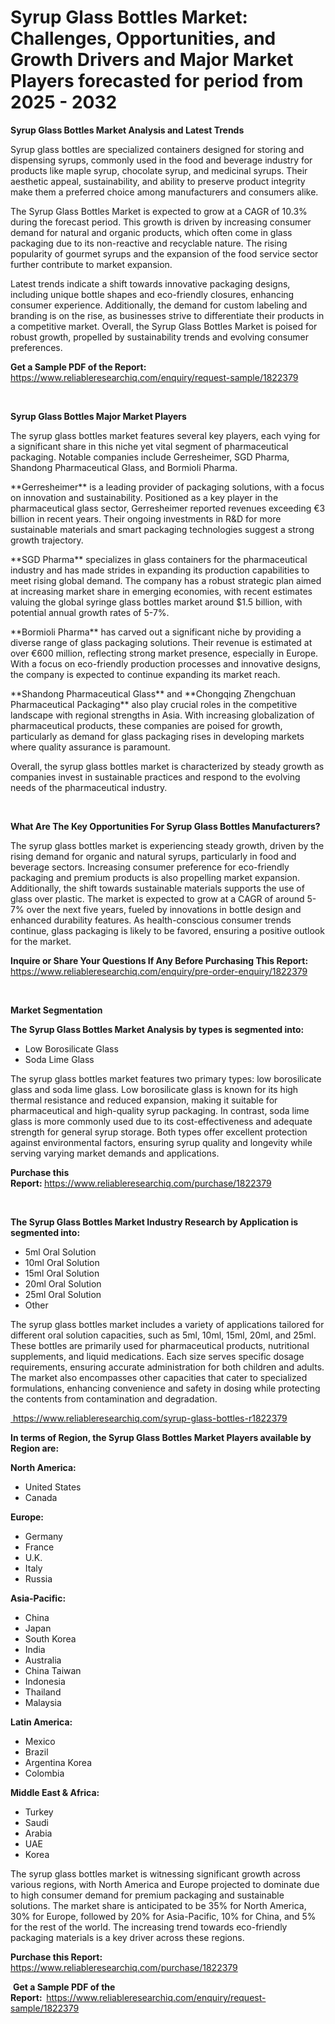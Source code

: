 <p><h1>Syrup Glass Bottles Market: Challenges, Opportunities, and Growth Drivers and Major Market Players forecasted for period from 2025 - 2032</h1></p><p><strong>Syrup Glass Bottles Market Analysis and Latest Trends</strong></p>
<p><p>Syrup glass bottles are specialized containers designed for storing and dispensing syrups, commonly used in the food and beverage industry for products like maple syrup, chocolate syrup, and medicinal syrups. Their aesthetic appeal, sustainability, and ability to preserve product integrity make them a preferred choice among manufacturers and consumers alike.</p><p>The Syrup Glass Bottles Market is expected to grow at a CAGR of 10.3% during the forecast period. This growth is driven by increasing consumer demand for natural and organic products, which often come in glass packaging due to its non-reactive and recyclable nature. The rising popularity of gourmet syrups and the expansion of the food service sector further contribute to market expansion. </p><p>Latest trends indicate a shift towards innovative packaging designs, including unique bottle shapes and eco-friendly closures, enhancing consumer experience. Additionally, the demand for custom labeling and branding is on the rise, as businesses strive to differentiate their products in a competitive market. Overall, the Syrup Glass Bottles Market is poised for robust growth, propelled by sustainability trends and evolving consumer preferences.</p></p>
<p><strong>Get a Sample PDF of the Report:&nbsp;</strong> <a href="https://www.reliableresearchiq.com/enquiry/request-sample/1822379?utm_campaign=3177&utm_medium=2&utm_source=Github&utm_content=ia&utm_term=19042025&utm_id=syrup-glass-bottles">https://www.reliableresearchiq.com/enquiry/request-sample/1822379</a></p>
<p>&nbsp;</p>
<p><strong>Syrup Glass Bottles Major Market Players</strong></p>
<p><p>The syrup glass bottles market features several key players, each vying for a significant share in this niche yet vital segment of pharmaceutical packaging. Notable companies include Gerresheimer, SGD Pharma, Shandong Pharmaceutical Glass, and Bormioli Pharma.</p><p>**Gerresheimer** is a leading provider of packaging solutions, with a focus on innovation and sustainability. Positioned as a key player in the pharmaceutical glass sector, Gerresheimer reported revenues exceeding €3 billion in recent years. Their ongoing investments in R&D for more sustainable materials and smart packaging technologies suggest a strong growth trajectory.</p><p>**SGD Pharma** specializes in glass containers for the pharmaceutical industry and has made strides in expanding its production capabilities to meet rising global demand. The company has a robust strategic plan aimed at increasing market share in emerging economies, with recent estimates valuing the global syringe glass bottles market around $1.5 billion, with potential annual growth rates of 5-7%.</p><p>**Bormioli Pharma** has carved out a significant niche by providing a diverse range of glass packaging solutions. Their revenue is estimated at over €600 million, reflecting strong market presence, especially in Europe. With a focus on eco-friendly production processes and innovative designs, the company is expected to continue expanding its market reach.</p><p>**Shandong Pharmaceutical Glass** and **Chongqing Zhengchuan Pharmaceutical Packaging** also play crucial roles in the competitive landscape with regional strengths in Asia. With increasing globalization of pharmaceutical products, these companies are poised for growth, particularly as demand for glass packaging rises in developing markets where quality assurance is paramount.</p><p>Overall, the syrup glass bottles market is characterized by steady growth as companies invest in sustainable practices and respond to the evolving needs of the pharmaceutical industry.</p></p>
<p>&nbsp;</p>
<p><strong>What Are The Key Opportunities For Syrup Glass Bottles Manufacturers?</strong></p>
<p><p>The syrup glass bottles market is experiencing steady growth, driven by the rising demand for organic and natural syrups, particularly in food and beverage sectors. Increasing consumer preference for eco-friendly packaging and premium products is also propelling market expansion. Additionally, the shift towards sustainable materials supports the use of glass over plastic. The market is expected to grow at a CAGR of around 5-7% over the next five years, fueled by innovations in bottle design and enhanced durability features. As health-conscious consumer trends continue, glass packaging is likely to be favored, ensuring a positive outlook for the market.</p></p>
<p><strong>Inquire or Share Your Questions If Any Before Purchasing This Report:</strong> <a href="https://www.reliableresearchiq.com/enquiry/pre-order-enquiry/1822379?utm_campaign=3177&utm_medium=2&utm_source=Github&utm_content=ia&utm_term=19042025&utm_id=syrup-glass-bottles">https://www.reliableresearchiq.com/enquiry/pre-order-enquiry/1822379</a></p>
<p>&nbsp;</p>
<p><strong>Market Segmentation</strong></p>
<p><strong>The Syrup Glass Bottles Market Analysis by types is segmented into:</strong></p>
<p><ul><li>Low Borosilicate Glass</li><li>Soda Lime Glass</li></ul></p>
<p><p>The syrup glass bottles market features two primary types: low borosilicate glass and soda lime glass. Low borosilicate glass is known for its high thermal resistance and reduced expansion, making it suitable for pharmaceutical and high-quality syrup packaging. In contrast, soda lime glass is more commonly used due to its cost-effectiveness and adequate strength for general syrup storage. Both types offer excellent protection against environmental factors, ensuring syrup quality and longevity while serving varying market demands and applications.</p></p>
<p><strong>Purchase this Report:&nbsp;</strong><a href="https://www.reliableresearchiq.com/purchase/1822379?utm_campaign=3177&utm_medium=2&utm_source=Github&utm_content=ia&utm_term=19042025&utm_id=syrup-glass-bottles">https://www.reliableresearchiq.com/purchase/1822379</a></p>
<p>&nbsp;</p>
<p><strong>The Syrup Glass Bottles Market Industry Research by Application is segmented into:</strong></p>
<p><ul><li>5ml Oral Solution</li><li>10ml Oral Solution</li><li>15ml Oral Solution</li><li>20ml Oral Solution</li><li>25ml Oral Solution</li><li>Other</li></ul></p>
<p><p>The syrup glass bottles market includes a variety of applications tailored for different oral solution capacities, such as 5ml, 10ml, 15ml, 20ml, and 25ml. These bottles are primarily used for pharmaceutical products, nutritional supplements, and liquid medications. Each size serves specific dosage requirements, ensuring accurate administration for both children and adults. The market also encompasses other capacities that cater to specialized formulations, enhancing convenience and safety in dosing while protecting the contents from contamination and degradation.</p></p>
<p><a href="https://www.reliableresearchiq.com/syrup-glass-bottles-r1822379?utm_campaign=3177&utm_medium=2&utm_source=Github&utm_content=ia&utm_term=19042025&utm_id=syrup-glass-bottles">&nbsp;https://www.reliableresearchiq.com/syrup-glass-bottles-r1822379</a></p>
<p><strong>In terms of Region, the Syrup Glass Bottles Market Players available by Region are:</strong></p>
<p>
    <p> <strong> North America: </strong>
        <ul>
            <li>United States</li>
            <li>Canada</li>
        </ul>
        </p> 
    <p> <strong> Europe: </strong>
        <ul>
            <li>Germany</li>
            <li>France</li>
            <li>U.K.</li>
            <li>Italy</li>
            <li>Russia</li>
        </ul>
        </p> 
    <p> <strong> Asia-Pacific: </strong>
        <ul>
            <li>China</li>
            <li>Japan</li>
            <li>South Korea</li>
            <li>India</li>
            <li>Australia</li>
            <li>China Taiwan</li>
            <li>Indonesia</li>
            <li>Thailand</li>
            <li>Malaysia</li>
        </ul>
        </p> 
    <p> <strong> Latin America: </strong>
        <ul>
            <li>Mexico</li>
            <li>Brazil</li>
            <li>Argentina Korea</li>
            <li>Colombia</li>
        </ul>
        </p> 
    <p> <strong> Middle East & Africa: </strong>
        <ul>
            <li>Turkey</li>
            <li>Saudi</li>
            <li>Arabia</li>
            <li>UAE</li>
            <li>Korea</li>
        </ul>
    </p>
    </p>
<p><p>The syrup glass bottles market is witnessing significant growth across various regions, with North America and Europe projected to dominate due to high consumer demand for premium packaging and sustainable solutions. The market share is anticipated to be 35% for North America, 30% for Europe, followed by 20% for Asia-Pacific, 10% for China, and 5% for the rest of the world. The increasing trend towards eco-friendly packaging materials is a key driver across these regions.</p></p>
<p><strong>Purchase this Report: </strong><a href="https://www.reliableresearchiq.com/purchase/1822379?utm_campaign=3177&utm_medium=2&utm_source=Github&utm_content=ia&utm_term=19042025&utm_id=syrup-glass-bottles">https://www.reliableresearchiq.com/purchase/1822379</a></p>
<p>&nbsp;<strong>Get a Sample PDF of the Report:&nbsp;&nbsp;</strong><a href="https://www.reliableresearchiq.com/enquiry/request-sample/1822379?utm_campaign=3177&utm_medium=2&utm_source=Github&utm_content=ia&utm_term=19042025&utm_id=syrup-glass-bottles">https://www.reliableresearchiq.com/enquiry/request-sample/1822379</a></p>
<p><strong></strong></p>
<p><p></p><p></p><p></p></p>